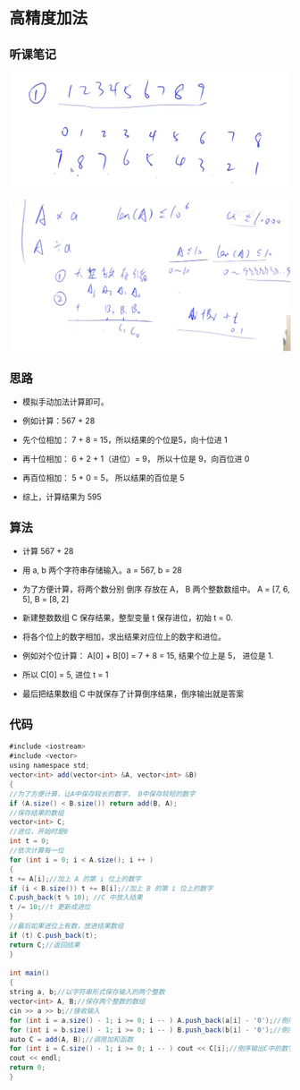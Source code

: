 # 高精度加法
## 听课笔记

![](../../图片/高精度加法20240131150302.png)

![](../../图片/高精度加法20240131150720.png)

## 思路
* 模拟手动加法计算即可。

* 例如计算：567 + 28
* 先个位相加： 7 + 8 = 15，所以结果的个位是5，向十位进 1
* 再十位相加： 6 + 2 + 1（进位）= 9， 所以十位是 9，向百位进 0
* 再百位相加： 5 + 0 = 5， 所以结果的百位是 5

* 综上，计算结果为 595

## 算法
* 计算 567 + 28

* 用 a, b 两个字符串存储输入。a = 567, b = 28
* 为了方便计算，将两个数分别 倒序 存放在 A， B 两个整数数组中。 A = [7, 6, 5], B = [8, 2]
* 新建整数数组 C 保存结果，整型变量 t 保存进位，初始 t = 0.
* 将各个位上的数字相加，求出结果对应位上的数字和进位。
* 例如对个位计算： A[0] + B[0] = 7 + 8 = 15, 结果个位上是 5， 进位是 1. 
* 所以 C[0] = 5, 进位 t = 1
* 最后把结果数组 C 中就保存了计算倒序结果，倒序输出就是答案

## 代码
```java
#include <iostream>
#include <vector>
using namespace std;
vector<int> add(vector<int> &A, vector<int> &B)
{
//为了方便计算，让A中保存较长的数字， B中保存较短的数字
if (A.size() < B.size()) return add(B, A);
//保存结果的数组
vector<int> C;
//进位，开始时是0
int t = 0;
//依次计算每一位
for (int i = 0; i < A.size(); i ++ )
{
t += A[i];//加上 A 的第 i 位上的数字
if (i < B.size()) t += B[i];//加上 B 的第 i 位上的数字
C.push_back(t % 10); //C 中放入结果
t /= 10;//t 更新成进位
}
//最后如果进位上有数，放进结果数组
if (t) C.push_back(t);
return C;//返回结果
}

int main()
{
string a, b;//以字符串形式保存输入的两个整数
vector<int> A, B;//保存两个整数的数组
cin >> a >> b;//接收输入
for (int i = a.size() - 1; i >= 0; i -- ) A.push_back(a[i] - '0');//倒序存储第一个数
for (int i = b.size() - 1; i >= 0; i -- ) B.push_back(b[i] - '0');//倒序存储第二个数
auto C = add(A, B);//调用加和函数
for (int i = C.size() - 1; i >= 0; i -- ) cout << C[i];//倒序输出C中的数字
cout << endl;
return 0;
}
```


